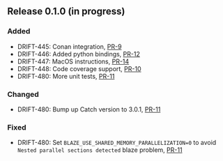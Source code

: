 ## Release 0.1.0 (in progress)

### Added
* DRIFT-445: Conan integration, [PR-9](https://github.com/panda-official/WaveletBuffer/pull/9)
* DRIFT-446: Added python bindings, [PR-12](https://github.com/panda-official/WaveletBuffer/pull/12)
* DRIFT-447: MacOS instructions, [PR-14](https://github.com/panda-official/WaveletBuffer/pull/14)
* DRIFT-448: Code coverage support, [PR-10](https://github.com/panda-official/WaveletBuffer/pull/10)
* DRIFT-480: More unit tests, [PR-11](https://github.com/panda-official/WaveletBuffer/pull/11)

### Changed
* DRIFT-480: Bump up Catch version to 3.0.1, [PR-11](https://github.com/panda-official/WaveletBuffer/pull/11)

### Fixed
* DRIFT-480: Set `BLAZE_USE_SHARED_MEMORY_PARALLELIZATION=0` to avoid `Nested parallel sections detected` blaze problem, [PR-11](https://github.com/panda-official/WaveletBuffer/pull/11)
